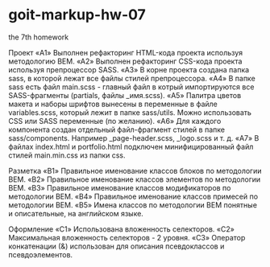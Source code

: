 # goit-markup-hw-07

the 7th homework

Проект
«A1» Выполнен рефакторинг HTML-кода проекта используя методологию BEM.
«A2» Выполнен рефакторинг CSS-кода проекта используя препроцессор SASS.
«A3» В корне проекта создана папка sass, в которой лежат все файлы стилей препроцессора.
«A4» В папке sass есть файл main.scss - главный файл в котрый импортируются все SASS-фрагменты (partials, файлы \_имя.scss).
«A5» Палитра цветов макета и наборы шрифтов вынесены в переменные в файле variables.scss, который лежит в папке sass/utils. Можно использовать CSS или SASS переменные (по желанию).
«A6» Для каждого компонента создан отдельный файл-фрагмент стилей в папке sass/components. Например \_page-header.scss, \_logo.scss и т. д.
«A7» В файлах index.html и portfolio.html подключен минифицированный файл стилей main.min.css из папки css.

Разметка
«B1» Правильное именование классов блоков по методологии BEM.
«B2» Правильное именование классов элементов по методологии BEM.
«B3» Правильное именование классов модификаторов по методологии BEM.
«B4» Правильное именование классов примесей по методологии BEM.
«B5» Имена классов по методологии BEM понятные и описательные, на английском языке.

Оформление
«C1» Использована вложенность селекторов.
«C2» Максимальная вложенность селекторов - 2 уровня.
«C3» Оператор конкатенации (&) использован для описания псевдоклассов и псевдоэлементов.
